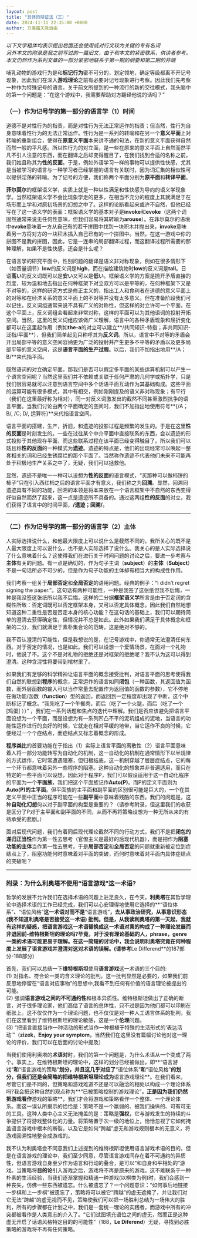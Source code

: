 ```yaml
---
layout: post
title: "具体的辩证法（三）"
date: 2024-11-11 22:35:00 +0800
author: 万类霜天竞自由
---
```


*以下文字粗体均表示提出后面还会使用或对行文较为关键的专有名词*  
*另外本文的附录是我之前写过的一篇旧文，由于和本文的紧密联系，供读者参考。*  
*本文仍然作为系列文章的一部分紧密地联系于第一期的纲要和第二期的开端*

哺乳动物的游戏行为是和**标记行为**密不可分的，划定领地，确定等级都离不开记号现象，因此我们在深入**游戏理论**之前有必要对记号现象进行考察。因此我们先考察一种作为特殊记号的语言。关于前文所提到的一种流行的新的交往模式，我头脑中的第一个问题是：“在这个游戏中，我需要帮助对方翻译他说的话吗？”

### （一）作为记号学的第一部分的语言学（1）时间

道德不是对性行为的指责，而是对性行为无法正常运作的指责；但当然，性行为自身意味着性行为的无法正常运作。性行为是一系列的转喻和在另一个**意义平面**上对转喻的重新组合，使得在**原意义平面**本来讲不通的句法，在新的意义平面获得自然而然一般的平凡感。所以性行为的对立面，是一些在原来的意义平面上自然而然平凡不引人注意的东西，而在翻译之后却变得醒目了，在我们找到合适的名称之前，我们姑且称其为**性的反面**。于是，例如外语学习一样的事物可以提供性快感，尤其是当被学习的语言与一种学习者已经掌握的语言有关联时，因为词汇集的相似性可以提供淫荡的转喻。为了记号的方便，我们称两个平面分别为**原平面**和**转译平面**。

**菲尔莫尔**的框架语义学，实质上就是一种以性满足和性快感为导向的语义学现象学。当然框架语义学不会比现象学走的更多，在相当不充分的程度上其就满足于在场形而上学和对原初场景的幻想之中了。这样的论断看起来或许不自然，但他已经写在了这一语义学的表面：框架语义学的基本对子是**invoke**和**evoke**（这两个词固然通常来说无任何性意味，但我们容易将其转喻为**arouse**）。在菲尔莫尔的语境中**evoke**意味着一方从自己有的若干拼图中找到一块积木并抛出来，**invoke**意味着另一方将对方的一块积木插入自己已有的一个拼图中。当然，在这一游戏中你的拼图不是我的拼图，因此，它是一连串的局部翻译过程，而这翻译过程所需要的那种理解，如果不是性快感，还会是什么呢？

在语言学的研究平面中，性别问题的翻译是语义非对称现象，例如在很多情形下（如音量调节）**low**的反义词是**high**，而在描绘建筑物时**low**的反义词是**tall**。日语**高い**的反义词既可以是**安い**又可以是**低い**。框架语义学的方案是抛开矛盾直接的烈度，较为温和地去指出在何种框架下对立双方可以是平等的，在何种框架下又是不对等的，这样的研究方式是修正主义的，指出工人和食利者在道德的意义平面上的对等和在经济关系的意义平面上的不对等并没有太多意义。但在准备阶段我们可以记住，反义词组通常来说不具有广义的对称性，但这样的对立许可一个平面，在这个平面上，反义词组会看起来非常对称，这样的平面可以为其他语词的投射开拓空间。当然，这里的反义词组应该做广义理解，语言中的各种矛盾现象和屈折变化都可以在这里起作用（例如**the-a**的对立可以建立**/共同知识-特指；非共同知识-泛指/平面**），但我们简单起见只称呼其为**反义词**。所以，语言中不对等的矛盾会开出局部平等的意义空间容纳更为广泛的投射并产生更多不平等的矛盾以及更多局部平等的意义空间，这是**语言平面的生产过程**。以后，我们不加指出地用**/A；B/**来代指平面。

既然语词的对立确定平面，那我们是否可以假定多平面的某些运算机制可以产生一个语言空间呢？当然这里我们并不依赖或关联于任何严肃的几何学或拓扑学，只是我们很容易就可以注意到语言空间中多个话语平面互动作为其基础构成。这些平面的运算可能有很多模式，其中有相交，例如刚刚提及的语义非对称现象；有平行（我们在这里最好称为相对），同一对反义词激发出的截然不同甚至激烈抗争的语言平面。当我们讨论由两个平面确定的空间时，我们不加指出地使用符号**{/A；B/, /C; D/, 运算符}**来代指语言空间。

语言平面的搭建，生产，折旧，和遗迹的投影过程是频繁的发生的。于是在这里**性的反面**是时刻发生的。一些在过往某个中介平面中直接联系的东西，会以遗迹的形式投影于其他现存平面，而这些联系过程在该平面已经变得触目了。所以我们可以姑且称**性的反面**的一种模式为**遗迹**。遗迹的特点是，他们的出现经常可以唤起一整套相关的词和已经生锈腐烂的那个平面了。当然称作遗迹不代表他们未来不可能再处于积极地生产关系之中了，无疑，我们可以拯救他。

显然，遗迹不是唯一一种可以设想为**性的反面**的语言模式，“买那种可以做柿饼的柿子”只在引入西红柿之后的语言平面才有意义，我们称之为**回溯**。显然，回溯同遗迹具有不同的功能，回溯的本领是将本来放在一个语言框架中不自然的东西变得好似自然而然了起来，这一点是遗迹所不具备的。通过这两组**性的反面**的对立，我们获得了语言中的时间平面，**/遗迹；回溯/**。

---

### （二）作为记号学的第一部分的语言学（2）主体

人实际选择说什么，和他最大限度上可以说什么是截然不同的。我所关心的既不是人最大限度上可以说什么，也不是人实际选择了说什么。我关心的是人实际选择说了什么意味着什么？这使得我们在进行关于时间问题的讨论之后，要进一步考察与**主体**有关的问题。有一点是确切的，作为句子主词（**subject**）的**主体**（**Subject**）不是一句话所必不可少的，但是作为句子功能的主体却有相当大的构成性作用。

我们考察一组关于**局部否定**和**全局否定**的语用问题。经典的例子：“I didn’t regret signing the paper.”。这句话有两种可能性，一种是我签了这张纸但我不后悔，一种是我没签这张纸所以我不后悔。这样的二分据**框架语义学**所言是由于否定词的含糊性所致：否定词既可以否定框架本身，又可以否定具体概念。因此我们自然地想知道这种二重性是否是否定本身的核心功能？在这句话的基础上，我们可以期待简单的澄清去获得确定性，但情况并不总是如此。此外如果我们满足于具体概念和框架的二分，我们就满足于素朴集合论的范畴，这是绝对不够的。

我不否认澄清的可能性，但是我想说的是，在记号游戏中，你通常无法澄清任何东西。对于否定的情况，也是如此。我们可以设想一个爱情场景，在面对一个礼物时，他说了不。这个不是对礼物的拒绝还是对框架的拒绝呢？我不认为这可以得到澄清。这种含混性将要带到棺材里了。

如果我们有足够的科学精神让语言平面的概念接受批判，对语言平面的思考使得我们自然的联想到**程序**的概念，正常运作的语言如同**闭包**（一种函数，其返回值为函数，而外层函数的输入可以当作常量去配置作为返回值的函数的参数），它不停地在做功能/函数（**function**）型的返回，而返回到一定程度却出现了中断，这个中断标记了概念。“我先吃了一个午餐肉，而后（吃了一个火腿，而后（吃了一个 [鸡蛋] ））” ，我们在一系列话题和焦点的迭代中理解。我们是否应该避免把语言平面设想为一个平面，而是设想为有一系列凹凸不平的泥坑组成的泥地，当语言的功能性运作进行的良好的时候，它就走在相对平缓的地带，当它运作不良的时候，它便经过一个个症结点，而症结点又标志着概念的形成。

**程序类比**的首要功能在于指出（1）实际上语言平面的离散性（2）语言平面意味着人将一部分功能转写为自动化的机制，这一自动化的机制在通常情形下以半规律的方式运作，它时常遭遇阻塞，但归根结底，这一机制穿越了层层症结点，它的每一个环节都意味着另外一些程序的阻塞。这种自动化的想象并非普遍适用，而只在特定的一些平面可以设想，因此对于程序P，我们可以假设适用于这一自动化程序的平面为一个**平面族**，我们把这个平面族记作**Auto(P)**。而P的定义平面则为**Auto(P)**的**主平面**。但平面族的主平面和副平面的区别很可能是巨大的，一个在其定义平面中正当的程序可能在一些**副平面**中意味着残酷的东西。我们的问题是，这种**自动化幻想**何以对于副平面的构型是重要的？（请参考附录，但这里我们的收获是区分了P对于主平面和副平面的不同，从而不再将策略设想为一种无所从来的有待承受的悲剧。）

面对后现代问题，我们有着同后现代理论截然不同的行动方式，我们不是把**闭包的递归正当性**作为第一性去思考（官僚主义是最好的后现代机器），而是把作为**阻塞功能的主体**当作第一性去思考。于是**局部否定**和**全局否定**的问题就重新被定位到症结点上了，阻塞功能何时意味着对平面的突破，而何时意味着对平面内具体症结点的突破呢？

---

### 附录：为什么利奥塔不使用“语言游戏”这一术语?

哲学的发展不允许我们在选择术语的问题上驻足良久，在今天，**利奥塔**在其哲学理论中选择术语的工作已经完成，我们可以心安理得地使用它选择的**“语位体系”**、**“语位风格”**这一术语对而不是**“语言游戏”**，去从事政治研究，从事意识形态 (我不知道利奥塔是否接受这一术语) 批判。但是，从我读利奥塔的第一天起，我就有这样的疑惑，把语言游戏这一术语替换成这一术语对真的构成了一种理论发展而非退回前-维特根斯坦的理论吗?毕竟，对于没有理论基础的人，**phrase**，**genre**一类的术语可能更易于理解。在这一简短的讨论中，我会说明利奥塔究竟在何种程度上发展了语言游戏并澄清对这对术语的误解。(请参考**Le Differend**的187部分-188部分)

首先，我们可以总结一下**维特根斯坦**使用**语言游戏**这一术语的三个目的:  
(1) 对指名、符合论一类的含义理论的批判。这一批判显然是必要的，如果我们前反思地停留在“语言对应事物”的思想中,我看不到任何有价值的语言理论被提出的可能。  
(2) 强调**语言游戏之间的不可通约性**和根本异质性。维特根斯坦做出了正确的断言，对于很多理论家，他们高估了语言的总体性，只不过是因为他们都可以印刷在纸张上。这不仅仅作为一个理论问题，也不仅仅是对一种人工语言体系的批判，我们在这里看到了维特根斯坦的理论敏感，这是一个**伦理**问题。  
(3) “把语言直接当作一种活动的形式当作一种根植于特殊的生活形式的‘表达活动’”（**zizek**，**Enjoy your symptom**，当然我们在这里没有篇幅讨论他对这一理论的评价，我们可以在后面的讨论中提及）

当我们使用利奥塔的**术语对**时，我们的第一个问题是，为什么术语从一个变成了两个。事实上，在维特根斯坦的理论中，这样的划分已经被做出，即**“语言游戏”**和**“语言游戏的策略”**划分，并且这几乎对应了**“语位体系”**和**“语位风格”**的划分，但我们还是会简略的把维特根斯坦理论成为**语言游戏理论**。在我们看来，尽管它们是不同的，但策略和游戏难道不还是可以融洽的相处以构成一个理论体系吗?我会把这种自然的观点称为**“已被策略控制的游戏理论”**，正是因为我们仍然把游戏看作**游戏的策略**，我们才会将游戏和策略看作一个整体、一个理论体系。而这一误认所揭示的恰恰是：策略不是一个羸弱的、被我们操纵的、可有可无的工具。这种人类中心主义无法掩盖的是：策略是**强权**，它与游戏发生的持续的斗争提供了将游戏整体化的力量。将策略置于次一级的地位上，恰恰忽视了它如何掩盖语言游戏中根本的断裂，以及它是如何“跨越”虚无和游戏规则根本的无意义，将游戏回溯性地整合成游戏的。

我不认为利奥塔会不同意我们上述提到的维特根斯坦使用语言游戏术语的目的，但是在语言游戏的理论中，我们至少同意，尽管语言游戏间存在着不可通约的异质性，但语言游戏自身至少作为语言和行动的叠合，是可以“和自身和平相处的”游戏。当策略将**目的论**引入游戏之后，游戏将不再是原来的游戏。这不难联系于一种朴素的生活经验，当我们逐渐掌握和精通一种游戏(以棋类为例)时，我们会感到一种丧失，仿佛一些东西被遗忘。什么被遗忘了？一个问题意识：“如何事后地链接一步棋和上一步棋”被遗忘了，策略将可以被它“跨越”的虚无遮掩了，并让我们对它无法“跨越”的虚无视而不见，策略使我们可以把一场胜利总结为一场伟大的胜利，所有的步骤都在计划之中，我们是一套统一理论的实践者，而游戏中所有的冲突都被看作是人类意志的介入了。“它们试图填充语位之间的虚无，然而正是这种虚无开启了话语风格特定目的的可能性”（188，**Le Diferend**）无疑，寻找到必胜策略的游戏将不再有任何策略。
